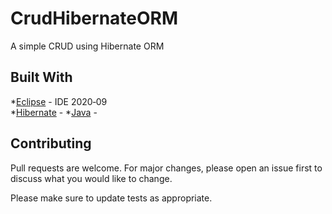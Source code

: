 # CrudHibernateORM
A simple CRUD using Hibernate ORM


 ## Built With  
 *[Eclipse](https://netbeans.org/) - IDE 2020‑09  
 *[Hibernate](https://netbeans.org/) -
 *[Java](https://netbeans.org/) - 

## Contributing
Pull requests are welcome. For major changes, please open an issue first to discuss what you would like to change.

Please make sure to update tests as appropriate.
